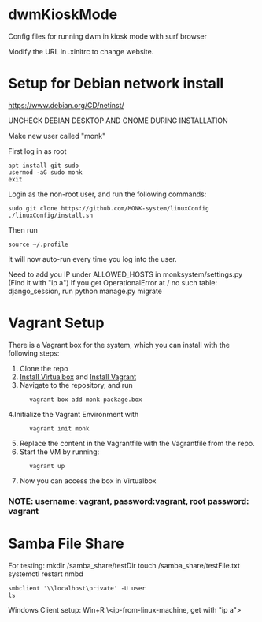 # dwmKioskMode
Config files for running dwm in kiosk mode with surf browser

Modify the URL in .xinitrc to change website. 

# Setup for Debian network install
https://www.debian.org/CD/netinst/

UNCHECK DEBIAN DESKTOP AND GNOME DURING INSTALLATION

Make new user called "monk"

First log in as root

    apt install git sudo
    usermod -aG sudo monk
    exit
    
Login as the non-root user, and run the following commands:

    sudo git clone https://github.com/MONK-system/linuxConfig
    ./linuxConfig/install.sh
    

Then run 
    
    source ~/.profile
    
It will now auto-run every time you log into the user.

Need to add you IP under ALLOWED_HOSTS in monksystem/settings.py (Find it with "ip a")
If you get OperationalError at / no such table: django_session, run python manage.py migrate 

# Vagrant Setup
There is a Vagrant box for the system, which you can install with the following steps:
1. Clone the repo
2. [Install Virtualbox](https://www.virtualbox.org/wiki/Downloads) and [Install Vagrant](https://developer.hashicorp.com/vagrant/install?product_intent=vagrant#linux)
3. Navigate to the repository, and run 
```
      vagrant box add monk package.box
```
4.Initialize the Vagrant Environment with 
```
      vagrant init monk
```
5. Replace the content in the Vagrantfile with the Vagrantfile from the repo.
6. Start the VM by running:
```
      vagrant up
```
7. Now you can access the box in Virtualbox

### NOTE: username: vagrant, password:vagrant, root password: vagrant

# Samba File Share 

For testing:
    mkdir /samba_share/testDir
    touch /samba_share/testFile.txt
    systemctl restart nmbd

    smbclient '\\localhost\private' -U user
    ls

Windows Client setup:
    Win+R
    \\<ip-from-linux-machine, get with "ip a">
    
